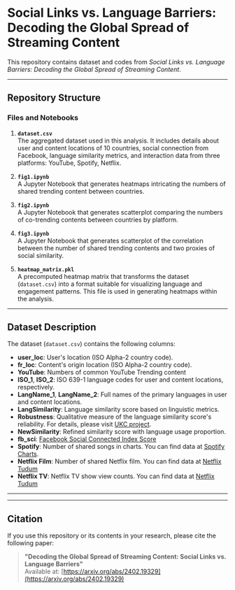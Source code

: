 # Social Links vs. Language Barriers: Decoding the Global Spread of Streaming Content

This repository contains dataset and codes from *Social Links vs. Language Barriers: Decoding the Global Spread of Streaming Content*. 

---

## Repository Structure

### Files and Notebooks

1. **`dataset.csv`**  
   The aggregated dataset used in this analysis. It includes details about user and content locations of 10 countries,  social connection from Facebook, language similarity metrics, and interaction data from three platforms: YouTube, Spotify, Netflix.

2. **`fig1.ipynb`**  
   A Jupyter Notebook that generates heatmaps intricating the numbers of shared trending content between countries.
   
3. **`fig2.ipynb`**  
   A Jupyter Notebook that generates scatterplot comparing the numbers of co-trending contents between countries by platform.
  
4. **`fig3.ipynb`**  
   A Jupyter Notebook that generates scatterplot of the correlation between the number of shared trending contents and two proxies of social similarity.

5. **`heatmap_matrix.pkl`**  
   A precomputed heatmap matrix that transforms the dataset (`dataset.csv`) into a format suitable for visualizing language and engagement patterns. This file is used in generating heatmaps within the analysis.


---

## Dataset Description

The dataset (`dataset.csv`) contains the following columns:

- **user_loc**: User's location (ISO Alpha-2 country code).
- **fr_loc**: Content's origin location (ISO Alpha-2 country code).
- **YouTube**: Numbers of common YouTube Trending content
- **ISO_1**, **ISO_2**: ISO 639-1 language codes for user and content locations, respectively.
- **LangName_1**, **LangName_2**: Full names of the primary languages in user and content locations.
- **LangSimilarity**: Language similarity score based on linguistic metrics.
- **Robustness**: Qualitative measure of the language similarity score's reliability. For details, please visit [UKC project](http://ukc.disi.unitn.it/index.php/lexsim/).
- **NewSimilarity**: Refined similarity score with language usage proportion.
- **fb_sci**: [Facebook Social Connected Index Score](https://dataforgood.facebook.com/dfg/tools/social-connectedness-index)
- **Spotify**: Number of shared songs in charts. You can find data at [Spotify Charts](https://charts.spotify.com/home).
- **Netflix Film**: Number of shared Netflix film. You can find data at [Netflix Tudum](https://www.netflix.com/tudum/top10)
- **Netflix TV**: Netflix TV show view counts. You can find data at [Netflix Tudum](https://www.netflix.com/tudum/top10)

---
---

## Citation

If you use this repository or its contents in your research, please cite the following paper:

> **"Decoding the Global Spread of Streaming Content: Social Links vs. Language Barriers"**  
> Available at: [https://arxiv.org/abs/2402.19329](https://arxiv.org/abs/2402.19329)

